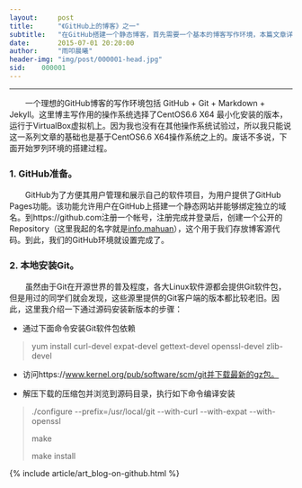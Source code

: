 ```yaml
---
layout:     post
title:      "《GitHub上的博客》之一"
subtitle:   "在GitHub搭建一个静态博客，首先需要一个基本的博客写作环境，本篇文章详细记录了博主的写作环境搭建过程。"
date:       2015-07-01 20:20:00
author:     "雨叩晨曦"
header-img: "img/post/000001-head.jpg"
sid:    000001
---
```


---

&emsp;&emsp;一个理想的GitHub博客的写作环境包括 GitHub + Git + Markdown + Jekyll。这里博主写作用的操作系统选择了CentOS6.6 X64 最小化安装的版本，运行于VirtualBox虚拟机上。因为我也没有在其他操作系统试验过，所以我只能说这一系列文章的基础也是基于CentOS6.6 X64操作系统之上的。废话不多说，下面开始罗列环境的搭建过程。

### 1. GitHub准备。

&emsp;&emsp;GitHub为了方便其用户管理和展示自己的软件项目，为用户提供了GitHub Pages功能。该功能允许用户在GitHub上搭建一个静态网站并能够绑定独立的域名。到https://github.com注册一个帐号，注册完成并登录后，创建一个公开的Repository（这里我起的名字就是[info.mahuan](https://github.com/HENRY-M/info.mahuan)），这个用于我们存放博客源代码。到此，我们的GitHub环境就设置完成了。

### 2. 本地安装Git。

&emsp;&emsp;虽然由于Git在开源世界的普及程度，各大Linux软件源都会提供Git软件包，但是用过的同学们就会发现，这些源里提供的Git客户端的版本都比较老旧。因此，这里我介绍一下通过源码安装新版本的步骤：

* 通过下面命令安装Git软件包依赖

> yum install curl-devel expat-devel gettext-devel openssl-devel zlib-devel  

* 访问https://www.kernel.org/pub/software/scm/git并下载最新的gz包。

* 解压下载的压缩包并浏览到源码目录，执行如下命令编译安装

> ./configure --prefix=/usr/local/git --with-curl --with-expat --with-openssl
> 
> make 
> 
> make install

{% include article/art_blog-on-github.html %}
